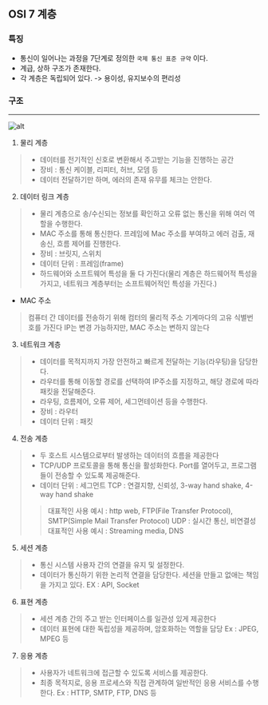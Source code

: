 ## OSI 7 계층

### 특징
- 통신이 일어나는 과정을 7단계로 정의한 `국제 통신 표준 규약` 이다. 
- 계급, 상하 구조가 존재한다.
- 각 계층은 독립되어 있다. -> 용이성, 유지보수의 편리성 

### 구조
---
![alt](https://www.google.com/url?sa=i&url=https%3A%2F%2Fshlee0882.tistory.com%2F110&psig=AOvVaw3txdqaOFCtjUGH4-auVfIz&ust=1699590591227000&source=images&cd=vfe&ved=0CBEQjRxqFwoTCODmgL2KtoIDFQAAAAAdAAAAABAE)
1. 물리 계층
> - 데이터를 전기적인 신호로 변환해서 주고받는 기능을 진행하는 공간
> - 장비 : 통신 케이블, 리피터, 허브, 모뎀 등
> - 데이터 전달하기만 하며, 에러의 존재 유무를 체크는 안한다.

2. 데이터 링크 계층
> - 물리 계층으로 송/수신되는 정보를 확인하고 오류 없는 통신을 위해 여러 역할을 수행한다.
> - MAC 주소를 통해 통신한다. 프레임에 Mac 주소를 부여하고 에러 검출, 재송신, 흐름 제어를 진행한다.
> - 장비 : 브릿지, 스위치
> - 데이터 단위 : 프레임(frame)
> - 하드웨어와 소프트웨어 특성을 둘 다 가진다(물리 계층은 하드웨어적 특성을 가지고, 네트워크 계층부터는 소프트웨어적인 특성을 가진다.)

- MAC 주소
> 컴퓨터 간 데이터를 전송하기 위해 컴터의 물리적 주소
> 기계마다의 고유 식별번호를 가진다
> IP는 변경 가능하지만, MAC 주소는 변하지 않는다

3. 네트워크 계층
> - 데이터를 목적지까지 가장 안전하고 빠르게 전달하는 기능(라우팅)을 담당한다.
> - 라우터를 통해 이동할 경로를 선택하여 IP주소를 지정하고, 해당 경로에 따라 패킷을 전달해준다.
> - 라우팅, 흐름제어, 오류 제어, 세그먼테이션 등을 수행한다.
> - 장비 : 라우터
> - 데이터 단위 : 패킷

4. 전송 계층
> - 두 호스트 시스템으로부터 발생하는 데이터의 흐름을 제공한다
> - TCP/UDP 프로토콜을 통해 통신을 활성화한다. Port를 열어두고, 프로그램들이 전송할 수 있도록 제공해준다.
> - 데이터 단위 : 세그먼트
> TCP : 연결지향, 신뢰성, 3-way hand shake, 4-way hand shake
> > 대표적인 사용 예시 : http web, FTP(File Transfer Protocol), SMTP(Simple Mail Transfer Protocol)
> UDP : 실시간 통신, 비연결성
> > 대표적인 사용 예시 : Streaming media, DNS

5. 세션 계층
> - 통신 시스템 사용자 간의 연결을 유지 및 설정한다.
> - 데이터가 통신하기 위한 논리적 연결을 담당한다. 세션을 만들고 없애는 책임을 가지고 있다.
> EX : API, Socket

6. 표현 계층
> - 세션 계층 간의 주고 받는 인터페이스를 일관성 있게 제공한다
> - 데이터 표현에 대한 독립성을 제공하며, 암호화하는 역할을 담당
> Ex : JPEG, MPEG 등

7. 응용 계층
> - 사용자가 네트워크에 접근할 수 있도록 서비스를 제공한다.
> - 최종 목적지로, 응용 프로세스와 직접 관계하여 일반적인 응용 서비스를 수행한다.
> Ex : HTTP, SMTP, FTP, DNS 등